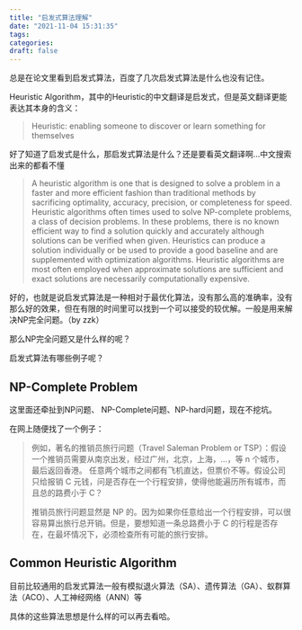 ```yaml
---
title: "启发式算法理解"
date: "2021-11-04 15:31:35"
tags: 
categories: 
draft: false
---
```


总是在论文里看到启发式算法，百度了几次启发式算法是什么也没有记住。

Heuristic Algorithm，其中的Heuristic的中文翻译是启发式，但是英文翻译更能表达其本身的含义：

> Heuristic: enabling someone to discover or learn something for themselves

好了知道了启发式是什么，那启发式算法是什么？还是要看英文翻译啊…中文搜索出来的都看不懂

> A heuristic algorithm is one that is designed to solve a problem in a faster and more efficient fashion than traditional methods by sacrificing optimality, accuracy, precision, or completeness for speed. Heuristic algorithms often times used to solve NP-complete problems, a class of decision problems. In these problems, there is no known efficient way to find a solution quickly and accurately although solutions can be verified when given. Heuristics can produce a solution individually or be used to provide a good baseline and are supplemented with optimization algorithms. Heuristic algorithms are most often employed when approximate solutions are sufficient and exact solutions are necessarily computationally expensive.

[1]: https://optimization.mccormick.northwestern.edu/index.php/Heuristic_algorithms	"英文解释"

好的，也就是说启发式算法是一种相对于最优化算法，没有那么高的准确率，没有那么好的效果，但在有限的时间里可以找到一个可以接受的较优解。一般是用来解决NP完全问题。（by zzk）

那么NP完全问题又是什么样的呢？

启发式算法有哪些例子呢？

## NP-Complete Problem

这里面还牵扯到NP问题、 NP-Complete问题、NP-hard问题，现在不挖坑。

在网上随便找了一个例子：

> 例如，著名的推销员旅行问题（Travel Saleman Problem or TSP）：假设一个推销员需要从南京出发，经过广州，北京，上海，…，等 n 个城市， 最后返回香港。 任意两个城市之间都有飞机直达，但票价不等。假设公司只给报销 C 元钱，问是否存在一个行程安排，使得他能遍历所有城市，而且总的路费小于 C？
>
> 推销员旅行问题显然是 NP 的。因为如果你任意给出一个行程安排，可以很容易算出旅行总开销。但是，要想知道一条总路费小于 C 的行程是否存在，在最坏情况下，必须检查所有可能的旅行安排。

## Common Heuristic Algorithm

目前比较通用的启发式算法一般有模拟退火算法（SA）、遗传算法（GA）、蚁群算法（ACO）、人工神经网络（ANN）等

[2]: https://www.jianshu.com/p/e2aec624106a	"HP-Hard问题例子、启发式算法例子"

具体的这些算法思想是什么样的可以再去看哈。